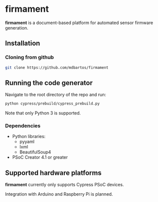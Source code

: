 # firmament

**firmament** is a document-based platform for automated sensor firmware generation.

## Installation

### Cloning from github

```bash
git clone https://github.com/mdbartos/firmament
```

## Running the code generator

Navigate to the root directory of the repo and run:

```bash
python cypress/prebuild/cypress_prebuild.py
```

Note that only Python 3 is supported.

### Dependencies

- Python libraries:
  - pyyaml
  - lxml
  - BeautifulSoup4
- PSoC Creator 4.1 or greater

## Supported hardware platforms

**firmament** currently only supports Cypress PSoC devices.

Integration with Arduino and Raspberry Pi is planned.
